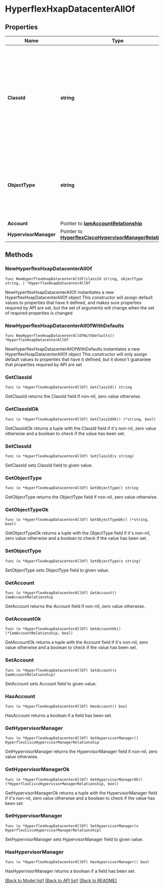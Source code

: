 # HyperflexHxapDatacenterAllOf

## Properties

Name | Type | Description | Notes
------------ | ------------- | ------------- | -------------
**ClassId** | **string** | The fully-qualified name of the instantiated, concrete type. This property is used as a discriminator to identify the type of the payload when marshaling and unmarshaling data. | [default to "hyperflex.HxapDatacenter"]
**ObjectType** | **string** | The fully-qualified name of the instantiated, concrete type. The value should be the same as the &#39;ClassId&#39; property. | [default to "hyperflex.HxapDatacenter"]
**Account** | Pointer to [**IamAccountRelationship**](iam.Account.Relationship.md) |  | [optional] 
**HypervisorManager** | Pointer to [**HyperflexCiscoHypervisorManagerRelationship**](hyperflex.CiscoHypervisorManager.Relationship.md) |  | [optional] 

## Methods

### NewHyperflexHxapDatacenterAllOf

`func NewHyperflexHxapDatacenterAllOf(classId string, objectType string, ) *HyperflexHxapDatacenterAllOf`

NewHyperflexHxapDatacenterAllOf instantiates a new HyperflexHxapDatacenterAllOf object
This constructor will assign default values to properties that have it defined,
and makes sure properties required by API are set, but the set of arguments
will change when the set of required properties is changed

### NewHyperflexHxapDatacenterAllOfWithDefaults

`func NewHyperflexHxapDatacenterAllOfWithDefaults() *HyperflexHxapDatacenterAllOf`

NewHyperflexHxapDatacenterAllOfWithDefaults instantiates a new HyperflexHxapDatacenterAllOf object
This constructor will only assign default values to properties that have it defined,
but it doesn't guarantee that properties required by API are set

### GetClassId

`func (o *HyperflexHxapDatacenterAllOf) GetClassId() string`

GetClassId returns the ClassId field if non-nil, zero value otherwise.

### GetClassIdOk

`func (o *HyperflexHxapDatacenterAllOf) GetClassIdOk() (*string, bool)`

GetClassIdOk returns a tuple with the ClassId field if it's non-nil, zero value otherwise
and a boolean to check if the value has been set.

### SetClassId

`func (o *HyperflexHxapDatacenterAllOf) SetClassId(v string)`

SetClassId sets ClassId field to given value.


### GetObjectType

`func (o *HyperflexHxapDatacenterAllOf) GetObjectType() string`

GetObjectType returns the ObjectType field if non-nil, zero value otherwise.

### GetObjectTypeOk

`func (o *HyperflexHxapDatacenterAllOf) GetObjectTypeOk() (*string, bool)`

GetObjectTypeOk returns a tuple with the ObjectType field if it's non-nil, zero value otherwise
and a boolean to check if the value has been set.

### SetObjectType

`func (o *HyperflexHxapDatacenterAllOf) SetObjectType(v string)`

SetObjectType sets ObjectType field to given value.


### GetAccount

`func (o *HyperflexHxapDatacenterAllOf) GetAccount() IamAccountRelationship`

GetAccount returns the Account field if non-nil, zero value otherwise.

### GetAccountOk

`func (o *HyperflexHxapDatacenterAllOf) GetAccountOk() (*IamAccountRelationship, bool)`

GetAccountOk returns a tuple with the Account field if it's non-nil, zero value otherwise
and a boolean to check if the value has been set.

### SetAccount

`func (o *HyperflexHxapDatacenterAllOf) SetAccount(v IamAccountRelationship)`

SetAccount sets Account field to given value.

### HasAccount

`func (o *HyperflexHxapDatacenterAllOf) HasAccount() bool`

HasAccount returns a boolean if a field has been set.

### GetHypervisorManager

`func (o *HyperflexHxapDatacenterAllOf) GetHypervisorManager() HyperflexCiscoHypervisorManagerRelationship`

GetHypervisorManager returns the HypervisorManager field if non-nil, zero value otherwise.

### GetHypervisorManagerOk

`func (o *HyperflexHxapDatacenterAllOf) GetHypervisorManagerOk() (*HyperflexCiscoHypervisorManagerRelationship, bool)`

GetHypervisorManagerOk returns a tuple with the HypervisorManager field if it's non-nil, zero value otherwise
and a boolean to check if the value has been set.

### SetHypervisorManager

`func (o *HyperflexHxapDatacenterAllOf) SetHypervisorManager(v HyperflexCiscoHypervisorManagerRelationship)`

SetHypervisorManager sets HypervisorManager field to given value.

### HasHypervisorManager

`func (o *HyperflexHxapDatacenterAllOf) HasHypervisorManager() bool`

HasHypervisorManager returns a boolean if a field has been set.


[[Back to Model list]](../README.md#documentation-for-models) [[Back to API list]](../README.md#documentation-for-api-endpoints) [[Back to README]](../README.md)


